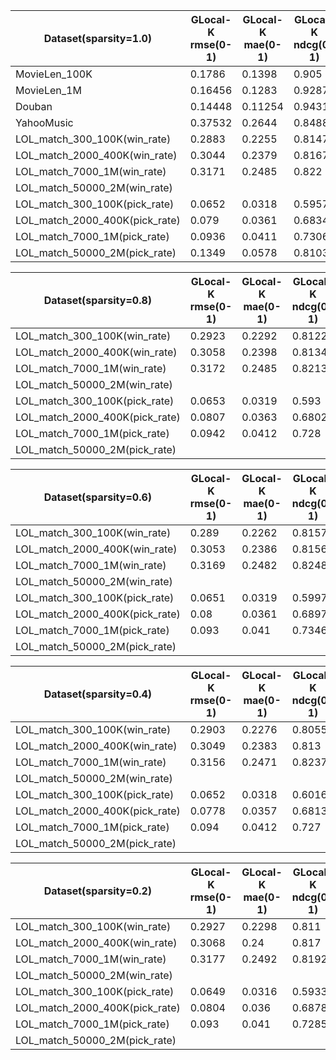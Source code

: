 | Dataset(sparsity=1.0)          | GLocal-K rmse(0-1) | GLocal-K mae(0-1) | GLocal-K ndcg(0-1) | ALS rmse(0-1) | ALS mae(0-1) | ALS ndcg(0-1) |
|--------------------------------|--------------------|-------------------|--------------------|---------------|--------------|---------------|
| MovieLen_100K                  | 0.1786             | 0.1398            | 0.905              | 0.18326       | 0.14556      | 0.9211        |
| MovieLen_1M                    | 0.16456            | 0.1283            | 0.9287             | 0.17488       | 0.14022      | 0.9422        |
| Douban                         | 0.14448            | 0.11254           | 0.9431             |               |              |               |
| YahooMusic                     | 0.37532            | 0.2644            | 0.8488             |               |              |               |
| LOL_match_300_100K(win_rate)   | 0.2883             | 0.2255            | 0.8147             | 0.1981        | 0.1549       | 0.9533        |
| LOL_match_2000_400K(win_rate)  | 0.3044             | 0.2379            | 0.8167             | 0.2061        | 0.1591       | 0.9617        |
| LOL_match_7000_1M(win_rate)    | 0.3171             | 0.2485            | 0.822              | 0.2152        | 0.1652       | 0.9632        |
| LOL_match_50000_2M(win_rate)   |                    |                   |                    | 0.2452        | 0.1851       | 0.962         |
| LOL_match_300_100K(pick_rate)  | 0.0652             | 0.0318            | 0.5957             | 0.1121        | 0.0833       | 0.8023        |
| LOL_match_2000_400K(pick_rate) | 0.079              | 0.0361            | 0.6834             | 0.1239        | 0.0888       | 0.8495        |
| LOL_match_7000_1M(pick_rate)   | 0.0936             | 0.0411            | 0.7306             | 0.1304        | 0.0921       | 0.8581        |
| LOL_match_50000_2M(pick_rate)  | 0.1349             | 0.0578            | 0.8103             | 0.1352        | 0.1002       | 0.8841        |

| Dataset(sparsity=0.8)          | GLocal-K rmse(0-1) | GLocal-K mae(0-1) | GLocal-K ndcg(0-1) |
|--------------------------------|--------------------|-------------------|--------------------|
| LOL_match_300_100K(win_rate)   | 0.2923             | 0.2292            | 0.8122             |
| LOL_match_2000_400K(win_rate)  | 0.3058             | 0.2398            | 0.8134             |
| LOL_match_7000_1M(win_rate)    | 0.3172             | 0.2485            | 0.8213             |
| LOL_match_50000_2M(win_rate)   |                    |                   |                    |
| LOL_match_300_100K(pick_rate)  | 0.0653             | 0.0319            | 0.593              |
| LOL_match_2000_400K(pick_rate) | 0.0807             | 0.0363            | 0.6802             |
| LOL_match_7000_1M(pick_rate)   | 0.0942             | 0.0412            | 0.728              |
| LOL_match_50000_2M(pick_rate)  |                    |                   |                    |

| Dataset(sparsity=0.6)          | GLocal-K rmse(0-1) | GLocal-K mae(0-1) | GLocal-K ndcg(0-1) |
|--------------------------------|--------------------|-------------------|--------------------|
| LOL_match_300_100K(win_rate)   | 0.289              | 0.2262            | 0.8157             |
| LOL_match_2000_400K(win_rate)  | 0.3053             | 0.2386            | 0.8156             |
| LOL_match_7000_1M(win_rate)    | 0.3169             | 0.2482            | 0.8248             |
| LOL_match_50000_2M(win_rate)   |                    |                   |                    |
| LOL_match_300_100K(pick_rate)  | 0.0651             | 0.0319            | 0.5997             |
| LOL_match_2000_400K(pick_rate) | 0.08               | 0.0361            | 0.6897             |
| LOL_match_7000_1M(pick_rate)   | 0.093              | 0.041             | 0.7346             |
| LOL_match_50000_2M(pick_rate)  |                    |                   |                    |

| Dataset(sparsity=0.4)          | GLocal-K rmse(0-1) | GLocal-K mae(0-1) | GLocal-K ndcg(0-1) |
|--------------------------------|--------------------|-------------------|--------------------|
| LOL_match_300_100K(win_rate)   | 0.2903             | 0.2276            | 0.8055             |
| LOL_match_2000_400K(win_rate)  | 0.3049             | 0.2383            | 0.813              |
| LOL_match_7000_1M(win_rate)    | 0.3156             | 0.2471            | 0.8237             |
| LOL_match_50000_2M(win_rate)   |                    |                   |                    |
| LOL_match_300_100K(pick_rate)  | 0.0652             | 0.0318            | 0.6016             |
| LOL_match_2000_400K(pick_rate) | 0.0778             | 0.0357            | 0.6813             |
| LOL_match_7000_1M(pick_rate)   | 0.094              | 0.0412            | 0.727              |
| LOL_match_50000_2M(pick_rate)  |                    |                   |                    |

| Dataset(sparsity=0.2)          | GLocal-K rmse(0-1) | GLocal-K mae(0-1) | GLocal-K ndcg(0-1) |
|--------------------------------|--------------------|-------------------|--------------------|
| LOL_match_300_100K(win_rate)   | 0.2927             | 0.2298            | 0.811              |
| LOL_match_2000_400K(win_rate)  | 0.3068             | 0.24              | 0.817              |
| LOL_match_7000_1M(win_rate)    | 0.3177             | 0.2492            | 0.8192             |
| LOL_match_50000_2M(win_rate)   |                    |                   |                    |
| LOL_match_300_100K(pick_rate)  | 0.0649             | 0.0316            | 0.5933             |
| LOL_match_2000_400K(pick_rate) | 0.0804             | 0.036             | 0.6878             |
| LOL_match_7000_1M(pick_rate)   | 0.093              | 0.041             | 0.7285             |
| LOL_match_50000_2M(pick_rate)  |                    |                   |                    |

